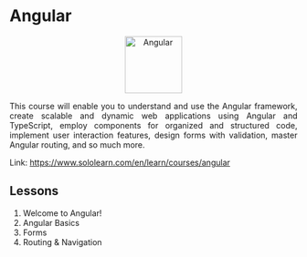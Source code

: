 # Angular

<p align="center">
    <img src="https://lecontent.sololearn.com/material-images/ae0c1995fa9d49d9904429dd3552cc0f-Angular.png" alt="Angular" width="100px" height="auto"></p>
<p align="justify">
    This course will enable you to understand and use the Angular framework, create scalable and dynamic web applications using Angular and TypeScript, employ components for organized and structured code, implement user interaction features, design forms with validation, master Angular routing, and so much more.
</p>

Link: https://www.sololearn.com/en/learn/courses/angular

## Lessons

1. Welcome to Angular!
2. Angular Basics
3. Forms
4. Routing & Navigation